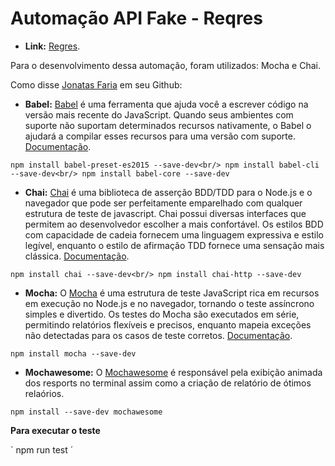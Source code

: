 # Automação API Fake - Reqres

- <strong>Link:</strong> <a href="https://reqres.in/">Regres</a>.

Para o desenvolvimento dessa automação, foram utilizados: Mocha e Chai.

Como disse <a href="https://github.com/jonatasmfaria/api-test-simple">Jonatas Faria</a> em seu Github:
- <strong>Babel:</strong> <a href="https://github.com/babel/babel">Babel</a> é uma ferramenta que ajuda você a escrever código na versão mais recente do JavaScript. Quando seus ambientes com suporte não suportam determinados recursos nativamente, o Babel o ajudará a compilar esses recursos para uma versão com suporte. <a href="https://babeljs.io/">Documentação</a>.

`
npm install babel-preset-es2015 --save-dev<br/>
npm install babel-cli --save-dev<br/>
npm install babel-core --save-dev
`

- <strong>Chai:</strong> <a href="https://www.chaijs.com/">Chai</a> é uma biblioteca de asserção BDD/TDD para o Node.js e o navegador que pode ser perfeitamente emparelhado com qualquer estrutura de teste de javascript. Chai possui diversas interfaces que permitem ao desenvolvedor escolher a mais confortável. Os estilos BDD com capacidade de cadeia fornecem uma linguagem expressiva e estilo legível, enquanto o estilo de afirmação TDD fornece uma sensação mais clássica. <a href="https://www.chaijs.com/">Documentação</a>.

`
npm install chai --save-dev<br/>
npm install chai-http --save-dev
`

- <strong>Mocha:</strong> O <a href="https://github.com/mochajs/mocha">Mocha</a> é uma estrutura de teste JavaScript rica em recursos em execução no Node.js e no navegador, tornando o teste assíncrono simples e divertido. Os testes do Mocha são executados em série, permitindo relatórios flexíveis e precisos, enquanto mapeia exceções não detectadas para os casos de teste corretos. <a href="https://mochajs.org/">Documentação</a>.

`
npm install mocha --save-dev
`

- <strong>Mochawesome:</strong> O <a href="https://www.npmjs.com/package/mochawesome">Mochawesome</a> é responsável pela exibição animada dos resports no terminal assim como a criação de relatório de ótimos relaórios.

`
npm install --save-dev mochawesome
`

<strong>Para executar o teste</strong>

´
npm run test
´
